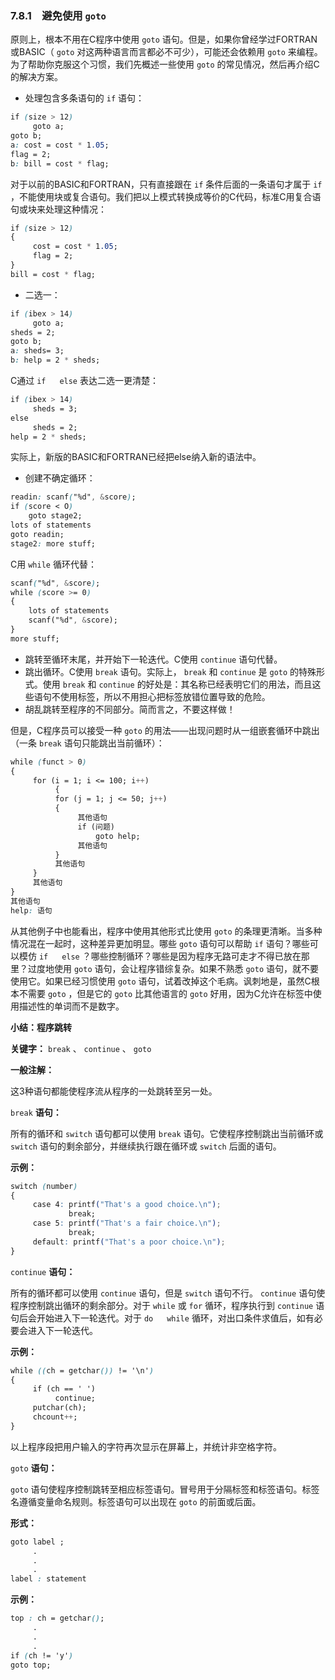 ### 7.8.1　避免使用 `goto` 

原则上，根本不用在C程序中使用 `goto` 语句。但是，如果你曾经学过FORTRAN或BASIC（ `goto` 对这两种语言而言都必不可少），可能还会依赖用 `goto` 来编程。为了帮助你克服这个习惯，我们先概述一些使用 `goto` 的常见情况，然后再介绍C的解决方案。

+ 处理包含多条语句的 `if` 语句：

```css
if (size > 12)
     goto a;
goto b;
a: cost = cost * 1.05;
flag = 2;
b: bill = cost * flag;
```

对于以前的BASIC和FORTRAN，只有直接跟在 `if` 条件后面的一条语句才属于 `if` ，不能使用块或复合语句。我们把以上模式转换成等价的C代码，标准C用复合语句或块来处理这种情况：

```css
if (size > 12)
{
     cost = cost * 1.05;
     flag = 2;
}
bill = cost * flag;
```

+ 二选一：

```css
if (ibex > 14)
     goto a;
sheds = 2;
goto b;
a: sheds= 3;
b: help = 2 * sheds;
```

C通过 `if` 　 `else` 表达二选一更清楚：

```css
if (ibex > 14)
     sheds = 3;
else
     sheds = 2;
help = 2 * sheds;
```

实际上，新版的BASIC和FORTRAN已经把else纳入新的语法中。

+ 创建不确定循环：

```css
readin: scanf("%d", &score);
if (score < O)
    goto stage2;
lots of statements
goto readin;
stage2: more stuff;
```

C用 `while` 循环代替：

```css
scanf("%d", &score);
while (score >= 0)
{
    lots of statements
    scanf("%d", &score);
}
more stuff;
```

+ 跳转至循环末尾，并开始下一轮迭代。C使用 `continue` 语句代替。
+ 跳出循环。C使用 `break` 语句。实际上， `break` 和 `continue` 是 `goto` 的特殊形式。使用 `break` 和 `continue` 的好处是：其名称已经表明它们的用法，而且这些语句不使用标签，所以不用担心把标签放错位置导致的危险。
+ 胡乱跳转至程序的不同部分。简而言之，不要这样做！

但是，C程序员可以接受一种 `goto` 的用法——出现问题时从一组嵌套循环中跳出（一条 `break` 语句只能跳出当前循环）：

```css
while (funct > 0)
{
     for (i = 1; i <= 100; i++)
          {
          for (j = 1; j <= 50; j++)
          {
               其他语句
               if (问题)
                   goto help;
               其他语句
          }
          其他语句
     }
     其他语句
}
其他语句
help: 语句
```

从其他例子中也能看出，程序中使用其他形式比使用 `goto` 的条理更清晰。当多种情况混在一起时，这种差异更加明显。哪些 `goto` 语句可以帮助 `if` 语句？哪些可以模仿 `if` 　 `else` ？哪些控制循环？哪些是因为程序无路可走才不得已放在那里？过度地使用 `goto` 语句，会让程序错综复杂。如果不熟悉 `goto` 语句，就不要使用它。如果已经习惯使用 `goto` 语句，试着改掉这个毛病。讽刺地是，虽然C根本不需要 `goto` ，但是它的 `goto` 比其他语言的 `goto` 好用，因为C允许在标签中使用描述性的单词而不是数字。



**小结：程序跳转**

**关键字：**  `break` 、 `continue` 、 `goto`

**一般注解：**

这3种语句都能使程序流从程序的一处跳转至另一处。

`break`
**语句：**

所有的循环和 `switch` 语句都可以使用 `break` 语句。它使程序控制跳出当前循环或 `switch` 语句的剩余部分，并继续执行跟在循环或 `switch` 后面的语句。

**示例：**

```css
switch (number)
{
     case 4: printf("That's a good choice.\n");
             break;
     case 5: printf("That's a fair choice.\n");
             break;
     default: printf("That's a poor choice.\n");
}
```

`continue`
**语句：**

所有的循环都可以使用 `continue` 语句，但是 `switch` 语句不行。 `continue` 语句使程序控制跳出循环的剩余部分。对于 `while` 或 `for` 循环，程序执行到 `continue` 语句后会开始进入下一轮迭代。对于 `do` 　 `while` 循环，对出口条件求值后，如有必要会进入下一轮迭代。

**示例：**

```css
while ((ch = getchar()) != '\n')
{
     if (ch == ' ')
          continue;
     putchar(ch);
     chcount++;
}
```

以上程序段把用户输入的字符再次显示在屏幕上，并统计非空格字符。

`goto`
**语句：**

`goto` 语句使程序控制跳转至相应标签语句。冒号用于分隔标签和标签语句。标签名遵循变量命名规则。标签语句可以出现在 `goto` 的前面或后面。

**形式：**

```css
goto label ;
     .
     .
     .
label : statement

```

**示例：**

```css
top : ch = getchar();
     .
     .
     .
if (ch != 'y')
goto top;
```



